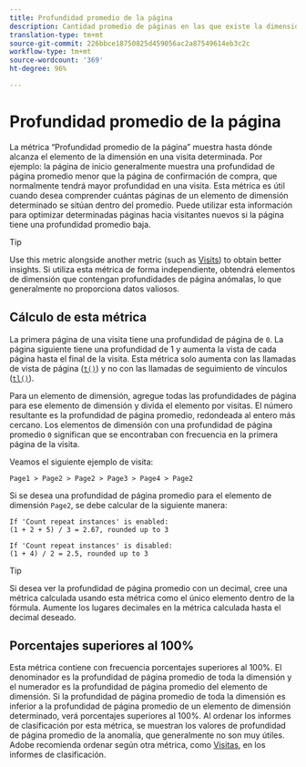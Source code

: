 ```yaml
---
title: Profundidad promedio de la página
description: Cantidad promedio de páginas en las que existe la dimensión.
translation-type: tm+mt
source-git-commit: 226bbce18750825d459056ac2a87549614eb3c2c
workflow-type: tm+mt
source-wordcount: '369'
ht-degree: 96%

---
```



# Profundidad promedio de la página

La métrica “Profundidad promedio de la página” muestra hasta dónde alcanza el elemento de la dimensión en una visita determinada. Por ejemplo: la página de inicio generalmente muestra una profundidad de página promedio menor que la página de confirmación de compra, que normalmente tendrá mayor profundidad en una visita. Esta métrica es útil cuando desea comprender cuántas páginas de un elemento de dimensión determinado se sitúan dentro del promedio. Puede utilizar esta información para optimizar determinadas páginas hacia visitantes nuevos si la página tiene una profundidad promedio baja.

>[!TIP]
>
>Use this metric alongside another metric (such as [Visits](visits.md)) to obtain better insights. Si utiliza esta métrica de forma independiente, obtendrá elementos de dimensión que contengan profundidades de página anómalas, lo que generalmente no proporciona datos valiosos.

## Cálculo de esta métrica

La primera página de una visita tiene una profundidad de página de `0`. La página siguiente tiene una profundidad de 1 y aumenta la vista de cada página hasta el final de la visita. Esta métrica solo aumenta con las llamadas de vista de página ([`t()`](/help/implement/vars/functions/t-method.md)) y no con las llamadas de seguimiento de vínculos ([`tl()`](/help/implement/vars/functions/tl-method.md)).

Para un elemento de dimensión, agregue todas las profundidades de página para ese elemento de dimensión y divida el elemento por visitas. El número resultante es la profundidad de página promedio, redondeada al entero más cercano. Los elementos de dimensión con una profundidad de página promedio `0` significan que se encontraban con frecuencia en la primera página de la visita.

Veamos el siguiente ejemplo de visita:

```text
Page1 > Page2 > Page2 > Page3 > Page4 > Page2
```

Si se desea una profundidad de página promedio para el elemento de dimensión `Page2`, se debe calcular de la siguiente manera:

```text
If 'Count repeat instances' is enabled:
(1 + 2 + 5) / 3 = 2.67, rounded up to 3

If 'Count repeat instances' is disabled:
(1 + 4) / 2 = 2.5, rounded up to 3
```

>[!TIP]
>
>Si desea ver la profundidad de página promedio con un decimal, cree una métrica calculada usando esta métrica como el único elemento dentro de la fórmula. Aumente los lugares decimales en la métrica calculada hasta el decimal deseado.

## Porcentajes superiores al 100%

Esta métrica contiene con frecuencia porcentajes superiores al 100%. El denominador es la profundidad de página promedio de toda la dimensión y el numerador es la profundidad de página promedio del elemento de dimensión. Si la profundidad de página promedio de toda la dimensión es inferior a la profundidad de página promedio de un elemento de dimensión determinado, verá porcentajes superiores al 100%. Al ordenar los informes de clasificación por esta métrica, se muestran los valores de profundidad de página promedio de la anomalía, que generalmente no son muy útiles. Adobe recomienda ordenar según otra métrica, como [Visitas](visits.md), en los informes de clasificación.